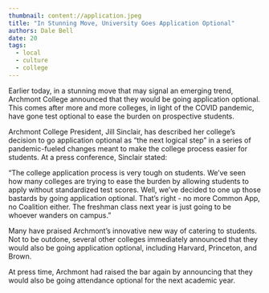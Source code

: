 ```yaml
---
thumbnail: content://application.jpeg
title: "In Stunning Move, University Goes Application Optional"
authors: Dale Bell
date: 20
tags:
  - local
  - culture
  - college
---
```


Earlier today, in a stunning move that may signal an emerging trend, Archmont College announced that they would be going application optional. This comes after more and more colleges, in light of the COVID pandemic, have gone test optional to ease the burden on prospective students.

Archmont College President, Jill Sinclair, has described her college’s decision to go application optional as “the next logical step” in a series of pandemic-fueled changes meant to make the college process easier for students. At a press conference, Sinclair stated:

“The college application process is very tough on students. We’ve seen how many colleges are trying to ease the burden by allowing students to apply without standardized test scores. Well, we’ve decided to one up those bastards by going application optional. That’s right - no more Common App, no Coalition either. The freshman class next year is just going to be whoever wanders on campus.”

Many have praised Archmont’s innovative new way of catering to students. Not to be outdone, several other colleges immediately announced that they would also be going application optional, including Harvard, Princeton, and Brown. 

At press time, Archmont had raised the bar again by announcing that they would also be going attendance optional for the next academic year. 
